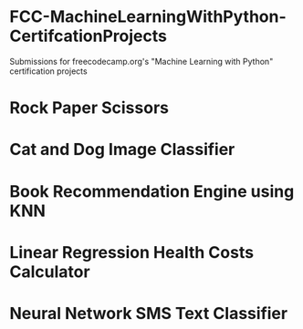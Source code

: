 # FCC-MachineLearningWithPython-CertifcationProjects
Submissions for freecodecamp.org's "Machine Learning with Python" certification projects

# Rock Paper Scissors
# Cat and Dog Image Classifier
# Book Recommendation Engine using KNN
# Linear Regression Health Costs Calculator
# Neural Network SMS Text Classifier
